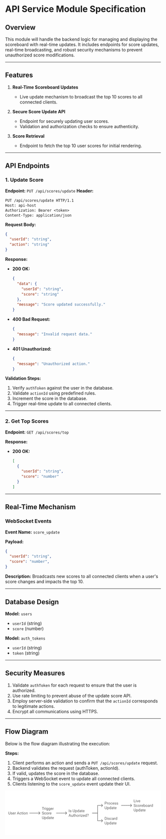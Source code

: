 # API Service Module Specification

## Overview

This module will handle the backend logic for managing and displaying the scoreboard with real-time updates. It includes endpoints for score updates, real-time broadcasting, and robust security mechanisms to prevent unauthorized score modifications.

---

## Features

1. **Real-Time Scoreboard Updates**

   - Live update mechanism to broadcast the top 10 scores to all connected clients.

2. **Secure Score Update API**

   - Endpoint for securely updating user scores.
   - Validation and authorization checks to ensure authenticity.

3. **Score Retrieval**
   - Endpoint to fetch the top 10 user scores for initial rendering.

---

## API Endpoints

### 1. Update Score

**Endpoint:** `PUT /api/scores/update`
**Header:**

```http
PUT /api/scores/update HTTP/1.1
Host: api-host
Authorization: Bearer <token>
Content-Type: application/json
```

**Request Body:**

```json
{
  "userId": "string",
  "action": "string"
}
```

**Response:**

- **200 OK:**
  ```json
  {
    "data": {
      "userId": "string",
      "score": "string"
    },
    "message": "Score updated successfully."
  }
  ```
- **400 Bad Request:**
  ```json
  {
    "message": "Invalid request data."
  }
  ```
- **401 Unauthorized:**
  ```json
  {
    "message": "Unauthorized action."
  }
  ```

**Validation Steps:**

1. Verify `authToken` against the user in the database.
2. Validate `actionId` using predefined rules.
3. Increment the score in the database.
4. Trigger real-time update to all connected clients.

---

### 2. Get Top Scores

**Endpoint:** `GET /api/scores/top`

**Response:**

- **200 OK:**
  ```json
  [
    {
      "userId": "string",
      "score": "number"
    }
  ]
  ```

---

## Real-Time Mechanism

### WebSocket Events

**Event Name:** `score_update`

**Payload:**

```json
{
  "userId": "string",
  "score": "number",
}
```

**Description:** Broadcasts new scores to all connected clients when a user's score changes and impacts the top 10.

---

## Database Design

**Model:** `users`

- `userId` (string)
- `score` (number)

**Model:** `auth_tokens`

- `userId` (string)
- `token` (string)

---

## Security Measures

1. Validate `authToken` for each request to ensure that the user is authorized.
2. Use rate limiting to prevent abuse of the update score API.
3. Employ server-side validation to confirm that the `actionId` corresponds to legitimate actions.
4. Encrypt all communications using HTTPS.

---

## Flow Diagram

Below is the flow diagram illustrating the execution:

**Steps:**

1. Client performs an action and sends a `PUT /api/scores/update` request.
2. Backend validates the request (authToken, actionId).
3. If valid, updates the score in the database.
4. Triggers a WebSocket event to update all connected clients.
5. Clients listening to the `score_update` event update their UI.

![Flow Diagram](./flow.png)
